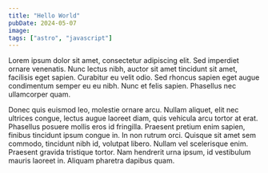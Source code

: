 ```yaml
---
title: "Hello World"
pubDate: 2024-05-07
image: 
tags: ["astro", "javascript"]
---
```


Lorem ipsum dolor sit amet, consectetur adipiscing elit. Sed imperdiet ornare venenatis. Nunc lectus nibh, auctor sit amet tincidunt sit amet, facilisis eget sapien. Curabitur eu velit odio. Sed rhoncus sapien eget augue condimentum semper eu eu nibh. Nunc et felis sapien. Phasellus nec ullamcorper quam.

Donec quis euismod leo, molestie ornare arcu. Nullam aliquet, elit nec ultrices congue, lectus augue laoreet diam, quis vehicula arcu tortor at erat. Phasellus posuere mollis eros id fringilla. Praesent pretium enim sapien, finibus tincidunt ipsum congue in. In non rutrum orci. Quisque sit amet sem commodo, tincidunt nibh id, volutpat libero. Nullam vel scelerisque enim. Praesent gravida tristique tortor. Nam hendrerit urna ipsum, id vestibulum mauris laoreet in. Aliquam pharetra dapibus quam.
